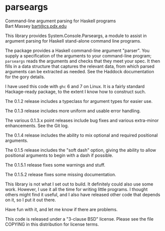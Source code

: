 # parseargs
Command-line argument parsing for Haskell programs  
Bart Massey <bart@cs.pdx.edu>

This library provides System.Console.Parseargs, a module to
assist in argument parsing for Haskell stand-alone command
line programs.

The package provides a Haskell command-line argument
"parser".  You supply a specification of the arguments to
your command-line program; `parseargs` reads the arguments
and checks that they meet your spec. It then fills in a data
structure that captures the relevant data, from which parsed
arguments can be extracted as needed. See the Haddock
documentation for the gory details.

I have used this code with `ghc` 6 and 7 on Linux.  It is a
fairly standard Hackage-ready package, to the extent I know
how to construct such.

The 0.1.2 release includes a typeclass for argument types for
easier use.

The 0.1.3 release includes more uniform and usable error
handling.

The various 0.1.3.x point releases include bug fixes and
various extra-minor enhancements. See the Git log.

The 0.1.4 release includes the ability to mix optional and
required positional arguments.

The 0.1.5 release includes the "soft dash" option, giving
the ability to allow positional arguments to begin with a
dash if possible.

The 0.1.5.1 release fixes some warnings and stuff.

The 0.1.5.2 release fixes some missing documentation.

This library is not what I set out to build.  It definitely
could also use some work.  However, I use it all the time
for writing little programs. I thought others might find it
useful, and I also have released other code that depends on
it, so I put it out there.

Have fun with it, and let me know if there are problems.

This code is released under a "3-clause BSD" license. Please
see the file COPYING in this distribution for license terms.
